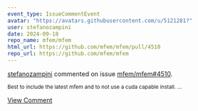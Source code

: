 ```yaml
---
event_type: IssueCommentEvent
avatar: "https://avatars.githubusercontent.com/u/5121281?"
user: stefanozampini
date: 2024-09-18
repo_name: mfem/mfem
html_url: https://github.com/mfem/mfem/pull/4510
repo_url: https://github.com/mfem/mfem
---
```


<a href='https://github.com/stefanozampini' target='_blank'>stefanozampini</a> commented on issue <a href='https://github.com/mfem/mfem/pull/4510' target='_blank'>mfem/mfem#4510</a>.

<small>Best to include the latest mfem and to not use a cuda capable install....</small>

<a href='https://github.com/mfem/mfem/pull/4510' target='_blank'>View Comment</a>